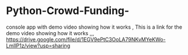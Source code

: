 # Python-Crowd-Funding-
console app with demo video showing how it works , 
This is a link for the demo video showing how it works ,,,
https://drive.google.com/file/d/1EGV9ePtC3OoLA79NKvMYeKWo-LmIlP1z/view?usp=sharing
